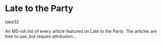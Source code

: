 # Late to the Party

take32

An MD-ish list of every article featured on Late to the Party. The articles are free to use, but require attribution...

